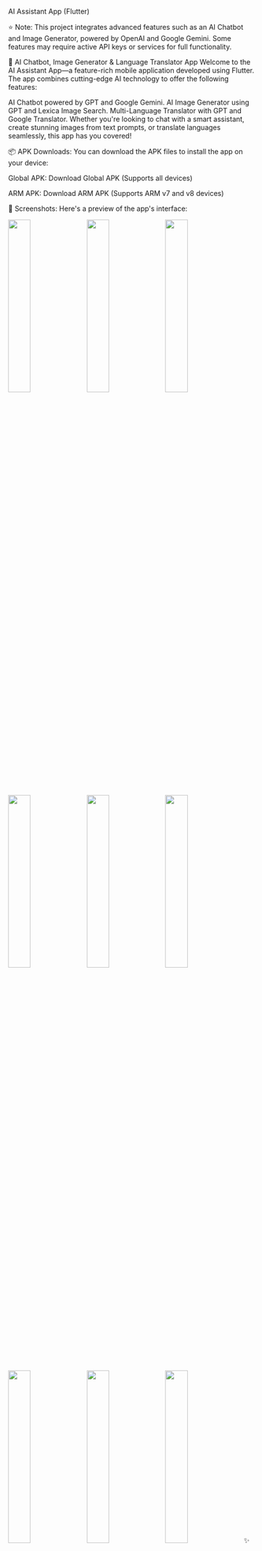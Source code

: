 AI Assistant App (Flutter)


⭐ Note: This project integrates advanced features such as an AI Chatbot and Image Generator, powered by OpenAI and Google Gemini. Some features may require active API keys or services for full functionality.

📱 AI Chatbot, Image Generator & Language Translator App
Welcome to the AI Assistant App—a feature-rich mobile application developed using Flutter. The app combines cutting-edge AI technology to offer the following features:

AI Chatbot powered by GPT and Google Gemini.
AI Image Generator using GPT and Lexica Image Search.
Multi-Language Translator with GPT and Google Translator.
Whether you're looking to chat with a smart assistant, create stunning images from text prompts, or translate languages seamlessly, this app has you covered!

📦 APK Downloads:
You can download the APK files to install the app on your device:

Global APK:
Download Global APK
(Supports all devices)

ARM APK:
Download ARM APK
(Supports ARM v7 and v8 devices)

📸 Screenshots:
Here's a preview of the app's interface:

<kbd> <img src="https://github.com/HarshAndroid/ai_assistant/blob/master/sample%20apk/screenshots/1_d.png" width=30% height=30%/> <img src="https://github.com/HarshAndroid/ai_assistant/blob/master/sample%20apk/screenshots/2_d.png" width=30% height=30%/> <img src="https://github.com/HarshAndroid/ai_assistant/blob/master/sample%20apk/screenshots/3_d.png" width=30% height=30%/> <img src="https://github.com/HarshAndroid/ai_assistant/blob/master/sample%20apk/screenshots/4_d.png" width=30% height=30%/> <img src="https://github.com/HarshAndroid/ai_assistant/blob/master/sample%20apk/screenshots/5_l.png" width=30% height=30%/> <img src="https://github.com/HarshAndroid/ai_assistant/blob/master/sample%20apk/screenshots/5_d.png" width=30% height=30%/> <img src="https://github.com/HarshAndroid/ai_assistant/blob/master/sample%20apk/screenshots/6_d.png" width=30% height=30%/> <img src="https://github.com/HarshAndroid/ai_assistant/blob/master/sample%20apk/screenshots/7_d.png" width=30% height=30%/> <img src="https://github.com/HarshAndroid/ai_assistant/blob/master/sample%20apk/screenshots/8_d.png" width=30% height=30%/> </kbd>
✨ Key Features:
AI Chatbot: Engage in intelligent conversations with a chatbot powered by GPT and Google Gemini AI.
AI Image Generator: Generate unique images from text prompts using GPT and Lexica Image Search.
Multi-Language Translator: Effortlessly translate text between languages using GPT and Google Translator.
Facebook Ads Integration: An optional integration (for sample purposes).
Customizable Themes: Switch between light and dark modes to suit your preferences.
Onboarding Screens: Smooth introduction to help you get started quickly.
Animations: Enjoy modern animations, including text animations, Lottie animations, and fading effects.
Modern UI: Beautiful and responsive design powered by new Material Widgets in Flutter.
Cloud Integration: Cloud-based integration with App Write for seamless data handling.
And Much More...: A range of additional features designed for an optimal user experience.
